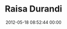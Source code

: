 ---
title: "Raisa Durandi"
date: 2012-05-18 08:52:44 00:00
permalink: /raisa
twitter: ""
likes: [53,112,30,67,73]
id: 260
gravatar: "http://www.gravatar.com/avatar/118cc7fa87520d7cc5eaccb1db17acc7"
---